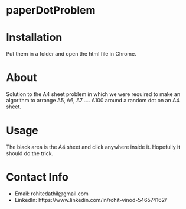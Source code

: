 # paperDotProblem

<h1>Installation</h1>
<p>Put them in a folder and open the html file in Chrome.</p>
<h1>About</h1>
<p>Solution to the A4 sheet problem in which we were required to make an algorithm to arrange A5, A6, A7 .... A100 around a random dot on an A4 sheet.</p>
<h1>Usage</h1>
<p>The black area is the A4 sheet and click anywhere inside it. Hopefully it should do the trick.</p>
<h1>Contact Info</h1>
<ul>
<li>Email: rohitedathil@gmail.com</li>
<li>LinkedIn: https://www.linkedin.com/in/rohit-vinod-546574162/</li>
</ul>
